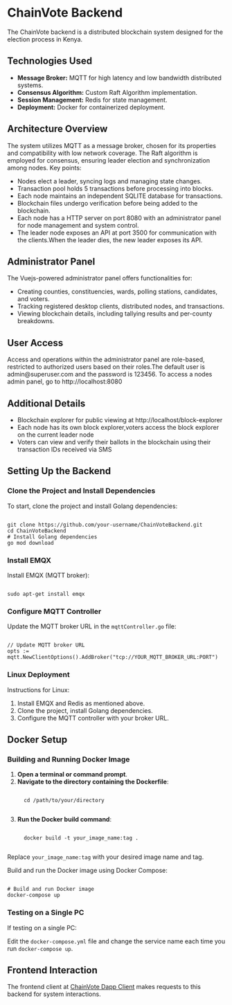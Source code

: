 <!DOCTYPE html>
<html>

<body>

<h1>ChainVote Backend</h1>

<p>The ChainVote backend is a distributed blockchain system designed for the election process in Kenya.</p>

<h2>Technologies Used</h2>
<ul>
  <li><strong>Message Broker:</strong> MQTT for high latency and low bandwidth distributed systems.</li>
  <li><strong>Consensus Algorithm:</strong> Custom Raft Algorithm implementation.</li>
  <li><strong>Session Management:</strong> Redis for state management.</li>
  <li><strong>Deployment:</strong> Docker for containerized deployment.</li>
</ul>

<h2>Architecture Overview</h2>
<p>The system utilizes MQTT as a message broker, chosen for its properties and compatibility with low network coverage. The Raft algorithm is employed for consensus, ensuring leader election and synchronization among nodes. Key points:</p>
<ul>
  <li>Nodes elect a leader, syncing logs and managing state changes.</li>
  <li>Transaction pool holds 5 transactions before processing into blocks.</li>
  <li>Each node maintains an independent SQLITE database for transactions.</li>
  <li>Blockchain files undergo verification before being added to the blockchain.</li>
  <li>Each node has a HTTP server on port 8080 with an administrator panel for node management and system control.</li>
  <li>The leader node exposes an API at port 3500 for communication with the clients.When the leader dies, the new leader exposes its API.</li>

</ul>

<h2>Administrator Panel</h2>
<p>The Vuejs-powered administrator panel offers functionalities for:</p>
<ul>
  <li>Creating counties, constituencies, wards, polling stations, candidates, and voters.</li>
  <li>Tracking registered desktop clients, distributed nodes, and transactions.</li>
  <li>Viewing blockchain details, including tallying results and per-county breakdowns.</li>
</ul>

<h2>User Access</h2>
<p>Access and operations within the administrator panel are role-based, restricted to authorized users based on their roles.The default user is admin@superuser.com and the password is 123456. To access a nodes admin panel, go to http://localhost:8080</p>

<h2>Additional Details</h2>
<ul>
  <li>Blockchain explorer for public viewing at http://localhost/block-explorer</li>
  <li>Each node has its own block explorer,voters access the block explorer on the current leader node</li>
  <li>Voters can view and verify their ballots in the blockchain using their transaction IDs received via SMS</li>
</ul>

<h2>Setting Up the Backend</h2>

<h3>Clone the Project and Install Dependencies</h3>
<p>To start, clone the project and install Golang dependencies:</p>
<pre><code>
git clone https://github.com/your-username/ChainVoteBackend.git
cd ChainVoteBackend
# Install Golang dependencies
go mod download
</code></pre>

<h3>Install EMQX</h3>
<p>Install EMQX (MQTT broker):</p>
<pre><code>
sudo apt-get install emqx
</code></pre>

<h3>Configure MQTT Controller</h3>
<p>Update the MQTT broker URL in the <code>mqttController.go</code> file:</p>
<pre><code>
// Update MQTT broker URL
opts := mqtt.NewClientOptions().AddBroker("tcp://YOUR_MQTT_BROKER_URL:PORT")
</code></pre>

<h3>Linux Deployment</h3>
<p>Instructions for Linux:</p>
<ol>
  <li>Install EMQX and Redis as mentioned above.</li>
  <li>Clone the project, install Golang dependencies.</li>
  <li>Configure the MQTT controller with your broker URL.</li>
</ol>

<h2>Docker Setup</h2>

<h3>Building and Running Docker Image</h3>
<ol>
  <li><strong>Open a terminal or command prompt</strong>.</li>
  <li><strong>Navigate to the directory containing the Dockerfile</strong>:</li>
  <pre><code>
  cd /path/to/your/directory
  </code></pre>
  <li><strong>Run the Docker build command</strong>:</li>
  <pre><code>
  docker build -t your_image_name:tag .
  </code></pre>
</ol>

<p>Replace <code>your_image_name:tag</code> with your desired image name and tag.</p>

<p>Build and run the Docker image using Docker Compose:</p>
<pre><code>
# Build and run Docker image
docker-compose up
</code></pre>

<h3>Testing on a Single PC</h3>
<p>If testing on a single PC:</p>
<p>Edit the <code>docker-compose.yml</code> file and change the service name each time you run <code>docker-compose up</code>.</p>

<h2>Frontend Interaction</h2>
<p>The frontend client at <a href="https://github.com/mark-judah/chainvote_dapp_client" target="_blank">ChainVote Dapp Client</a> makes requests to this backend for system interactions.</p>


</body>
</html>
